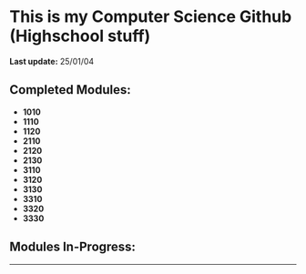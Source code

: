 # This is my Computer Science Github (Highschool stuff)  
**Last update:** 25/01/04

## Completed Modules:
- **1010**
- **1110**
- **1120**
- **2110**
- **2120**
- **2130**
- **3110**
- **3120**
- **3130**
- **3310**
- **3320**
- **3330**

## Modules In-Progress:
-----------------------
